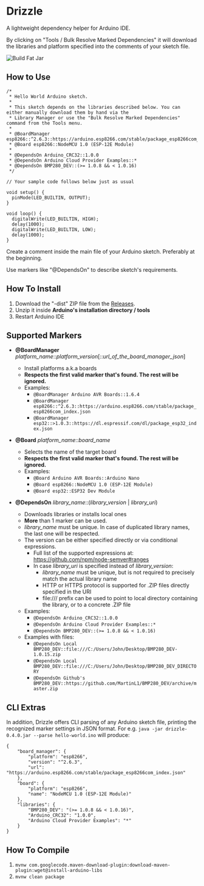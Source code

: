 Drizzle
=======
A lightweight dependency helper for Arduino IDE.

By clicking on "Tools / Bulk Resolve Marked Dependencies" it will download the libraries and platform specified into the comments of your
sketch file.

![Build Fat Jar](https://github.com/zhgzhg/Drizzle/workflows/Build%20Fat%20Jar/badge.svg)

How to Use
----------

```
/*
 * Hello World Arduino sketch.
 *
 * This sketch depends on the libraries described below. You can either manually download them by hand via the
 * Library Manager or use the "Bulk Resolve Marked Dependencies" command from the Tools menu.
 *
 * @BoardManager esp8266::^2.6.3::https://arduino.esp8266.com/stable/package_esp8266com_index.json
 * @Board esp8266::NodeMCU 1.0 (ESP-12E Module)
 *
 * @DependsOn Arduino_CRC32::1.0.0
 * @DependsOn Arduino Cloud Provider Examples::*
 * @DependsOn BMP280_DEV::(>= 1.0.8 && < 1.0.16)
 */

// Your sample code follows below just as usual

void setup() {
  pinMode(LED_BUILTIN, OUTPUT);
}

void loop() {
  digitalWrite(LED_BUILTIN, HIGH);
  delay(1000);
  digitalWrite(LED_BUILTIN, LOW);
  delay(1000);
}
```
Create a comment inside the main file of your Arduino sketch. Preferably at the beginning.

Use markers like "@DependsOn" to describe sketch's requirements.
 

How To Install
--------------

1. Download the "-dist" ZIP file from the [Releases](https://github.com/zhgzhg/Drizzle/releases).
2. Unzip it inside **Arduino's installation directory / tools**
3. Restart Arduino IDE

Supported Markers
-----------------

* __@BoardManager__ _platform_name_::_platform_version_[::_url_of_the_board_manager_json_]
  * Install platforms a.k.a boards
  * __Respects the first valid marker that's found. The rest will be ignored.__
  * Examples:
    * `@BoardManager Arduino AVR Boards::1.6.4`
    * `@BoardManager esp8266::^2.6.3::https://arduino.esp8266.com/stable/package_esp8266com_index.json`
    * `@BoardManager esp32::>1.0.3::https://dl.espressif.com/dl/package_esp32_index.json`


* __@Board__ _platform_name_::_board_name_
  * Selects the name of the target board
  * __Respects the first valid marker that's found. The rest will be ignored.__
  * Examples:
    * `@Board Arduino AVR Boards::Arduino Nano`
    * `@Board esp8266::NodeMCU 1.0 (ESP-12E Module)`
    * `@Board esp32::ESP32 Dev Module`


* __@DependsOn__ _library_name_::(_library_version_ | _library_uri_)
  * Downloads libraries or installs local ones
  * __More__ than 1 marker can be used. 
  * _library_name_ must be unique. In case of duplicated library names, the last one will be respected.
  * The version can be either specified directly or via conditional expressions.
    * Full list of the supported expressions at: https://github.com/npm/node-semver#ranges
    * In case _library_uri_ is specified instead of _library_version_:
      * _library_name_ must be unique, but is not required to precisely match the actual library name
      * HTTP or HTTPS protocol is supported for .ZIP files directly specified in the URI
      * file:/// prefix can be used to point to local directory containing the library, or to a concrete .ZIP file
  * Examples:
    * `@DependsOn Arduino_CRC32::1.0.0`
    * `@DependsOn Arduino Cloud Provider Examples::*`
    * `@DependsOn BMP280_DEV::(>= 1.0.8 && < 1.0.16)`
  * Examples with files:
    * `@DependsOn Local BMP280_DEV::file:///C:/Users/John/Desktop/BMP280_DEV-1.0.15.zip`
    * `@DependsOn Local BMP280_DEV::file:///C:/Users/John/Desktop/BMP280_DEV_DIRECTORY`
    * `@DependsOn Github's BMP280_DEV::https://github.com/MartinL1/BMP280_DEV/archive/master.zip`

CLI Extras
----------

In addition, Drizzle offers CLI parsing of any Arduino sketch file, printing the recognized marker settings in JSON format.
For e.g. `java -jar drizzle-0.4.0.jar --parse hello-world.ino` will produce:

```
{
    "board_manager": {
        "platform": "esp8266",
        "version": "^2.6.3",
        "url": "https://arduino.esp8266.com/stable/package_esp8266com_index.json"
    },
    "board": {
        "platform": "esp8266",
        "name": "NodeMCU 1.0 (ESP-12E Module)"
    },
    "libraries": {
        "BMP280_DEV": "(>= 1.0.8 && < 1.0.16)",
        "Arduino_CRC32": "1.0.0",
        "Arduino Cloud Provider Examples": "*"
    }
}
```  

How To Compile
--------------

1. `mvnw com.googlecode.maven-download-plugin:download-maven-plugin:wget@install-arduino-libs`
2. `mvnw clean package`